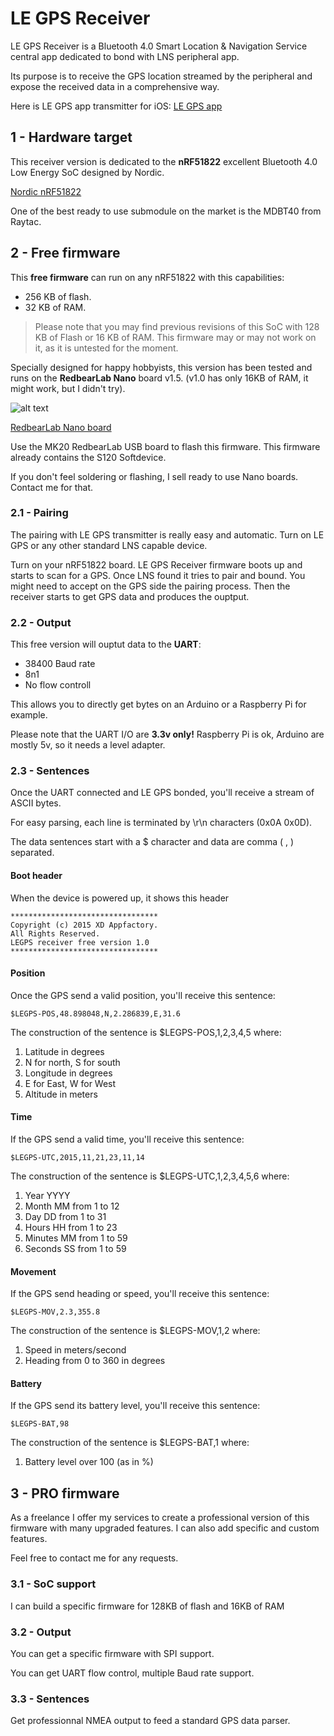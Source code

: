 # LE GPS Receiver
LE GPS Receiver is a Bluetooth 4.0 Smart Location & Navigation Service central app dedicated to bond with LNS peripheral app.

Its purpose is to receive the GPS location streamed by the peripheral and expose the received data in a comprehensive way.

Here is LE GPS app transmitter for iOS:
[LE GPS app](https://geo.itunes.apple.com/fr/app/le-gps/id894338634?mt=8)

## 1 - Hardware target
This receiver version is dedicated to the **nRF51822** excellent Bluetooth 4.0 Low Energy SoC designed by Nordic. 

[Nordic nRF51822](https://www.nordicsemi.com/eng/Products/Bluetooth-Smart-Bluetooth-low-energy/nRF51822)

One of the best ready to use submodule on the market is the MDBT40 from Raytac.

## 2 - Free firmware
This **free firmware** can run on any nRF51822 with this capabilities:

  * 256 KB of flash.
  * 32 KB of RAM.

>Please note that you may find previous revisions of this SoC with 128 KB of Flash or 16 KB of RAM. This firmware may or may not work on it, as it is untested for the moment. 

Specially designed for happy hobbyists, this version has been tested and runs on the **RedbearLab Nano** board v1.5. (v1.0 has only 16KB of RAM, it might work, but I didn't try).

![alt text](http://static1.squarespace.com/static/5039e08be4b00cf0e8cf88cd/t/541d3d4be4b0256ed580a338/1411202380288/soldered.jpg?format=300w)

[RedbearLab Nano board](http://redbearlab.com/blenano/)

Use the MK20 RedbearLab USB board to flash this firmware. This firmware already contains the S120 Softdevice.

If you don't feel soldering or flashing, I sell ready to use Nano boards. Contact me for that.


### 2.1 - Pairing
The pairing with LE GPS transmitter is really easy and automatic. Turn on LE GPS or any other standard LNS capable device.

Turn on your nRF51822 board. LE GPS Receiver firmware boots up and starts to scan for a GPS. Once LNS found it tries to pair and bound. You might need to accept on the GPS side the pairing process. Then the receiver starts to get GPS data and produces the ouptput.

### 2.2 - Output
This free version will ouptut data to the **UART**:

* 38400 Baud rate
* 8n1
* No flow controll

This allows you to directly get bytes on an Arduino or a Raspberry Pi for example.

Please note that the UART I/O are **3.3v only!** Raspberry Pi is ok, Arduino are mostly 5v, so it needs a level adapter.

### 2.3 - Sentences
Once the UART connected and LE GPS bonded, you'll receive a stream of ASCII bytes.

For easy parsing, each line is terminated by \r\n characters (0x0A 0x0D).

The data sentences start with a $ character and data are comma ( , ) separated.

#### Boot header
When the device is powered up, it shows this header

```
*********************************
Copyright (c) 2015 XD Appfactory.
All Rights Reserved.
LEGPS receiver free version 1.0
*********************************
```

#### Position
Once the GPS send a valid position, you'll receive this sentence:

```
$LEGPS-POS,48.898048,N,2.286839,E,31.6
```
The construction of the sentence is $LEGPS-POS,1,2,3,4,5 where:

1. Latitude in degrees
2. N for north, S for south
3. Longitude in degrees
4. E for East, W for West
5. Altitude in meters

#### Time
If the GPS send a valid time, you'll receive this sentence:

```
$LEGPS-UTC,2015,11,21,23,11,14
```
The construction of the sentence is $LEGPS-UTC,1,2,3,4,5,6 where:

1. Year YYYY
2. Month MM from 1 to 12
3. Day DD from 1 to 31
4. Hours HH from 1 to 23
5. Minutes MM from 1 to 59
6. Seconds SS from 1 to 59

#### Movement
If the GPS send heading or speed, you'll receive this sentence:

```
$LEGPS-MOV,2.3,355.8
```
The construction of the sentence is $LEGPS-MOV,1,2 where:

1. Speed in meters/second
2. Heading from 0 to 360 in degrees

#### Battery
If the GPS send its battery level, you'll receive this sentence:

```
$LEGPS-BAT,98
```
The construction of the sentence is $LEGPS-BAT,1 where:

1. Battery level over 100 (as in %)

## 3 - PRO firmware
As a freelance I offer my services to create a professional version of this firmware with many upgraded features. I can also add specific and custom features.

Feel free to contact me for any requests.

### 3.1 - SoC support
I can build a specific firmware for 128KB of flash and 16KB of RAM

### 3.2 - Output
You can get a specific firmware with SPI support.

You can get UART flow control, multiple Baud rate support.

### 3.3 - Sentences
Get professionnal NMEA output to feed a standard GPS data parser.










